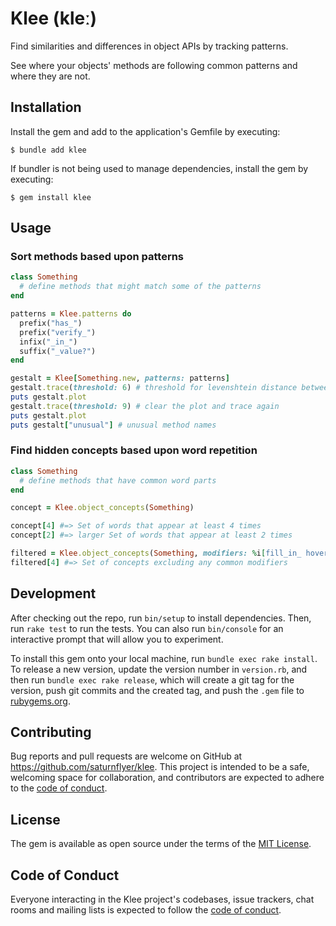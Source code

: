 # Klee (kleː)

Find similarities and differences in object APIs by tracking patterns.

See where your objects' methods are following common patterns and where they are not.

## Installation

Install the gem and add to the application's Gemfile by executing:

    $ bundle add klee

If bundler is not being used to manage dependencies, install the gem by executing:

    $ gem install klee

## Usage

### Sort methods based upon patterns
```ruby
class Something
  # define methods that might match some of the patterns
end

patterns = Klee.patterns do
  prefix("has_")
  prefix("verify_")
  infix("_in_")
  suffix("_value?")
end

gestalt = Klee[Something.new, patterns: patterns]
gestalt.trace(threshold: 6) # threshold for levenshtein distance between unusual method names
puts gestalt.plot
gestalt.trace(threshold: 9) # clear the plot and trace again
puts gestalt.plot
puts gestalt["unusual"] # unusual method names
```

### Find hidden concepts based upon word repetition
```ruby
class Something
  # define methods that have common word parts
end

concept = Klee.object_concepts(Something)

concept[4] #=> Set of words that appear at least 4 times
concept[2] #=> larger Set of words that appear at least 2 times

filtered = Klee.object_concepts(Something, modifiers: %i[fill_in_ hover_over_ _message])
filtered[4] #=> Set of concepts excluding any common modifiers
```

## Development

After checking out the repo, run `bin/setup` to install dependencies. Then, run `rake test` to run the tests. You can also run `bin/console` for an interactive prompt that will allow you to experiment.

To install this gem onto your local machine, run `bundle exec rake install`. To release a new version, update the version number in `version.rb`, and then run `bundle exec rake release`, which will create a git tag for the version, push git commits and the created tag, and push the `.gem` file to [rubygems.org](https://rubygems.org).

## Contributing

Bug reports and pull requests are welcome on GitHub at https://github.com/saturnflyer/klee. This project is intended to be a safe, welcoming space for collaboration, and contributors are expected to adhere to the [code of conduct](https://github.com/saturnflyer/klee/blob/main/CODE_OF_CONDUCT.md).

## License

The gem is available as open source under the terms of the [MIT License](https://opensource.org/licenses/MIT).

## Code of Conduct

Everyone interacting in the Klee project's codebases, issue trackers, chat rooms and mailing lists is expected to follow the [code of conduct](https://github.com/saturnflyer/klee/blob/main/CODE_OF_CONDUCT.md).
